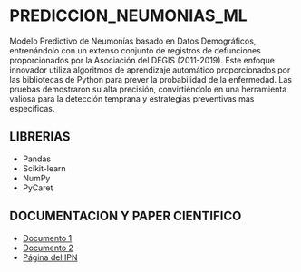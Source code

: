 # PREDICCION_NEUMONIAS_ML

Modelo Predictivo de Neumonías basado en Datos Demográficos, entrenándolo con un extenso conjunto de registros de defunciones proporcionados por la Asociación del DEGIS (2011-2019). Este enfoque innovador utiliza algoritmos de aprendizaje automático proporcionados por las bibliotecas de Python para prever la probabilidad de la enfermedad. Las pruebas demostraron su alta precisión, convirtiéndolo en una herramienta valiosa para la detección temprana y estrategias preventivas más específicas.

## LIBRERIAS

- Pandas
- Scikit-learn
- NumPy
- PyCaret

## DOCUMENTACION Y PAPER CIENTIFICO
- [Documento 1](https://drive.google.com/file/d/14TEtlOMDMwu41-5c2Z0ZJAprztTrVUs1/view?usp=sharing)
- [Documento 2](https://drive.google.com/file/d/11DNn0Up0L0wYBmDA1RYtFuGjF3y_CK-i/view)
- [Página del IPN](https://www.labcomputomovil.upiita.ipn.mx/delfin.html)
